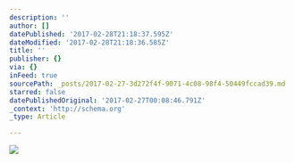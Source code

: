 ```yaml
---
description: ''
author: []
datePublished: '2017-02-28T21:18:37.595Z'
dateModified: '2017-02-28T21:18:36.585Z'
title: ''
publisher: {}
via: {}
inFeed: true
sourcePath: _posts/2017-02-27-3d272f4f-9071-4c08-98f4-50449fccad39.md
starred: false
datePublishedOriginal: '2017-02-27T00:08:46.791Z'
_context: 'http://schema.org'
_type: Article

---
```

![](https://the-grid-user-content.s3-us-west-2.amazonaws.com/9b03e7ff-523a-4999-8771-96b842cb7323.jpg)
